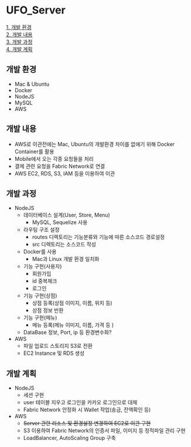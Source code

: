 # UFO_Server

[1. 개발 환경](#개발-환경)    
[2. 개발 내용](#개발-내용)    
[3. 개발 과정](#개발-과정)       
[4. 개발 계획](#개발-계획) 

## 개발 환경
* Mac & Ubuntu
* Docker
* NodeJS
* MySQL     
* AWS   

## 개발 내용
* AWS로 이관전에는 Mac, Ubuntu의 개발환경 차이를 없애기 위해 Docker Container를 활용
* Mobile에서 오는 각종 요청들을 처리
* 결제 관련 요청을 Fabric Network로 연결
* AWS EC2, RDS, S3, IAM 등을 이용하여 이관

## 개발 과정
* NodeJS
    * 데이터베이스 설계(User, Store, Menu) 
      * MySQL, Sequelize 사용
    * 라우팅 구조 설정
      * routes 디렉토리는 기능분류와 기능에 따른 소스코드 경로설정
      * src 디렉토리는 소스코드 작성
    * Docker를 사용
      * Mac과 Linux 개발 환경 일치화
    * 기능 구현(사용자)
      * 회원가입
      * id 중복체크
      * 로그인
    * 기능 구현(상점)
      * 상점 등록(상점 이미지, 이름, 위치 등)
      * 상점 정보 반환
    * 기능 구현(메뉴)
      * 메뉴 등록(메뉴 이미지, 이름, 가격 등 )
    * DataBase 정보, Port, ip 등 환경변수화?
* AWS
    * 파일 업로드 스토리지 S3로 전환
    * EC2 Instance 및 RDS 생성

## 개발 계획
* NodeJS
    * 세션 구현
    * user 테이블 지우고 로그인을 카카오 로그인으로 대체
    * Fabric Network 안정화 시 Wallet 작업(송금, 잔액확인 등)
* AWS
    * ~~Server 관련 리소스 및 환경설정 변경하여 EC2로 이관 구현~~
    * S3 이용하여 Fabric Network의 인증서 파일, 이미지 등 정적파일 관리 구현
    * LoadBalancer, AutoScaling Group 구축
